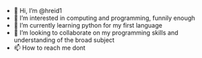 - 👋 Hi, I’m @hreid1
- 👀 I’m interested in computing and programming, funnily enough 
- 🌱 I’m currently learning python for my first language
- 💞️ I’m looking to collaborate on my programming skills and understanding of the broad subject
- 📫 How to reach me dont

<!---
hreid1/hreid1 is a ✨ special ✨ repository because its `README.md` (this file) appears on your GitHub profile.
You can click the Preview link to take a look at your changes.
--->
